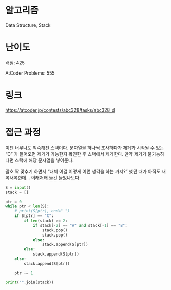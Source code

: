 # 알고리즘

Data Structure, Stack

# 난이도

배점: 425

AtCoder Problems: 555

# 링크

https://atcoder.jp/contests/abc328/tasks/abc328_d

# 접근 과정

이젠 너무나도 익숙해진 스택이다. 문자열을 하나씩 조사하다가 제거가 시작될 수 있는 “C” 가 들어오면 제거가 가능한지 확인한 후 스택에서 제거한다. 만약 제거가 불가능하다면 스택에 해당 문자열을 넣어준다.

괄호 짝 맞추기 하면서 “대체 이걸 어떻게 이런 생각을 하는 거지?” 했던 때가 아직도 새록새록한데… 이래저래 늘긴 늘었나보다.

```python
S = input()
stack = []

ptr = 0
while ptr < len(S):
    # print(S[ptr], end=" ")
    if S[ptr] == "C":
        if len(stack) >= 2:
            if stack[-2] == "A" and stack[-1] == "B":
                stack.pop()
                stack.pop()
            else:
                stack.append(S[ptr])
        else:
            stack.append(S[ptr])
    else:
        stack.append(S[ptr])

    ptr += 1

print("".join(stack))

```
